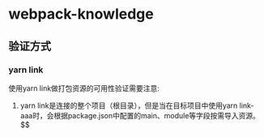 # webpack-knowledge

## 验证方式

### yarn link

使用yarn link做打包资源的可用性验证需要注意:   

1. yarn link是连接的整个项目（根目录），但是当在目标项目中使用yarn link-aaa时，会根据package.json中配置的main、module等字段按需导入资源。 $$
